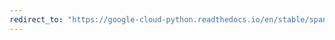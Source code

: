 ```yaml
---
redirect_to: "https://google-cloud-python.readthedocs.io/en/stable/spanner/gapic/v1/admin_instance_api.html"
---
```

